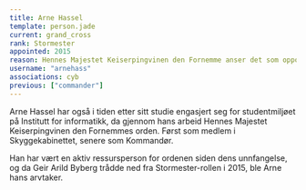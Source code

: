 ```yaml
---
title: Arne Hassel
template: person.jade
current: grand_cross
rank: Stormester
appointed: 2015
reason: Hennes Majestet Keiserpingvinen den Fornemme anser det som opportunt at Arne Hassel skal lede Hennes Majestet Keiserpingvinen den Fornemmes orden med Storkorset og sverd-stokken i hende.
username: "arnehass"
associations: cyb
previous: ["commander"]
---
```


Arne Hassel har også i tiden etter sitt studie engasjert seg for studentmiljøet på Institutt for informatikk, da gjennom hans arbeid Hennes Majestet Keiserpingvinen den Fornemmes orden. Først som medlem i Skyggekabinettet, senere som Kommandør.

Han har vært en aktiv ressursperson for ordenen siden dens unnfangelse, og da Geir Arild Byberg trådde ned fra Stormester-rollen i 2015, ble Arne hans arvtaker.